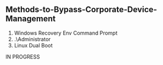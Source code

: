 ## Methods-to-Bypass-Corporate-Device-Management
1. Windows Recovery Env Command Prompt
2. .\Administrator
3. Linux Dual Boot

IN PROGRESS
